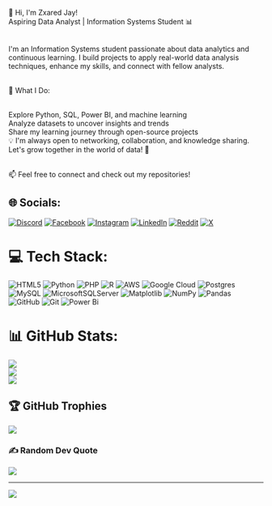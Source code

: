 👋 Hi, I'm Zxared Jay! </br>
Aspiring Data Analyst | Information Systems Student 📊</br></br>

I'm an Information Systems student passionate about data analytics and continuous learning. I build projects to apply real-world data analysis techniques, enhance my skills, and connect with fellow analysts.</br></br>

🔹 What I Do:</br></br>

Explore Python, SQL, Power BI, and machine learning</br>
Analyze datasets to uncover insights and trends</br>
Share my learning journey through open-source projects</br>
💡 I'm always open to networking, collaboration, and knowledge sharing. Let's grow together in the world of data! 🚀</br></br>

📫 Feel free to connect and check out my repositories!


## 🌐 Socials:
[![Discord](https://img.shields.io/badge/Discord-%237289DA.svg?logo=discord&logoColor=white)](https://discord.gg/zxared0) [![Facebook](https://img.shields.io/badge/Facebook-%231877F2.svg?logo=Facebook&logoColor=white)](https://facebook.com/zxaredjay26) [![Instagram](https://img.shields.io/badge/Instagram-%23E4405F.svg?logo=Instagram&logoColor=white)](https://instagram.com/zxaredj) [![LinkedIn](https://img.shields.io/badge/LinkedIn-%230077B5.svg?logo=linkedin&logoColor=white)](https://linkedin.com/in/zxared) [![Reddit](https://img.shields.io/badge/Reddit-%23FF4500.svg?logo=Reddit&logoColor=white)](https://reddit.com/user/derz26) [![X](https://img.shields.io/badge/X-black.svg?logo=X&logoColor=white)](https://x.com/itchzxy) 

# 💻 Tech Stack:
![HTML5](https://img.shields.io/badge/html5-%23E34F26.svg?style=for-the-badge&logo=html5&logoColor=white) ![Python](https://img.shields.io/badge/python-3670A0?style=for-the-badge&logo=python&logoColor=ffdd54) ![PHP](https://img.shields.io/badge/php-%23777BB4.svg?style=for-the-badge&logo=php&logoColor=white) ![R](https://img.shields.io/badge/r-%23276DC3.svg?style=for-the-badge&logo=r&logoColor=white) ![AWS](https://img.shields.io/badge/AWS-%23FF9900.svg?style=for-the-badge&logo=amazon-aws&logoColor=white) ![Google Cloud](https://img.shields.io/badge/GoogleCloud-%234285F4.svg?style=for-the-badge&logo=google-cloud&logoColor=white) ![Postgres](https://img.shields.io/badge/postgres-%23316192.svg?style=for-the-badge&logo=postgresql&logoColor=white) ![MySQL](https://img.shields.io/badge/mysql-4479A1.svg?style=for-the-badge&logo=mysql&logoColor=white) ![MicrosoftSQLServer](https://img.shields.io/badge/Microsoft%20SQL%20Server-CC2927?style=for-the-badge&logo=microsoft%20sql%20server&logoColor=white) ![Matplotlib](https://img.shields.io/badge/Matplotlib-%23ffffff.svg?style=for-the-badge&logo=Matplotlib&logoColor=black) ![NumPy](https://img.shields.io/badge/numpy-%23013243.svg?style=for-the-badge&logo=numpy&logoColor=white) ![Pandas](https://img.shields.io/badge/pandas-%23150458.svg?style=for-the-badge&logo=pandas&logoColor=white) ![GitHub](https://img.shields.io/badge/github-%23121011.svg?style=for-the-badge&logo=github&logoColor=white) ![Git](https://img.shields.io/badge/git-%23F05033.svg?style=for-the-badge&logo=git&logoColor=white) ![Power Bi](https://img.shields.io/badge/power_bi-F2C811?style=for-the-badge&logo=powerbi&logoColor=black)
# 📊 GitHub Stats:
![](https://github-readme-stats.vercel.app/api?username=zxaredj&theme=merko&hide_border=false&include_all_commits=false&count_private=false)<br/>
![](https://nirzak-streak-stats.vercel.app/?user=zxaredj&theme=merko&hide_border=false)<br/>
![](https://github-readme-stats.vercel.app/api/top-langs/?username=zxaredj&theme=merko&hide_border=false&include_all_commits=false&count_private=false&layout=compact)

## 🏆 GitHub Trophies
![](https://github-profile-trophy.vercel.app/?username=zxaredj&theme=radical&no-frame=false&no-bg=true&margin-w=4)

### ✍️ Random Dev Quote
![](https://quotes-github-readme.vercel.app/api?type=horizontal&theme=radical)

---
[![](https://visitcount.itsvg.in/api?id=zxaredj&icon=0&color=0)](https://visitcount.itsvg.in)

<!-- Proudly created with GPRM ( https://gprm.itsvg.in ) -->
